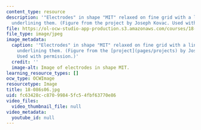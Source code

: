 ```yaml
---
content_type: resource
description: '"Electrodes" in shape "MIT" relaxed on fine grid with a line of charge
  underlining them. (Figure from the project by Joseph Kovac. Used with permission.)'
file: https://ol-ocw-studio-app-production.s3.amazonaws.com/courses/18-086-mathematical-methods-for-engineers-ii-spring-2006/fc63428cc87099845fc54fbf63770e86_18-086s06.jpg
file_type: image/jpeg
image_metadata:
  caption: '"Electrodes" in shape "MIT" relaxed on fine grid with a line of charge
    underlining them. (Figure from the [project](pages/projects) by Joseph Kovac.
    Used with permission.)'
  credit: ''
  image-alt: Image of electrodes in shape MIT.
learning_resource_types: []
ocw_type: OCWImage
resourcetype: Image
title: 18-086s06.jpg
uid: fc63428c-c870-9984-5fc5-4fbf63770e86
video_files:
  video_thumbnail_file: null
video_metadata:
  youtube_id: null
---
```

